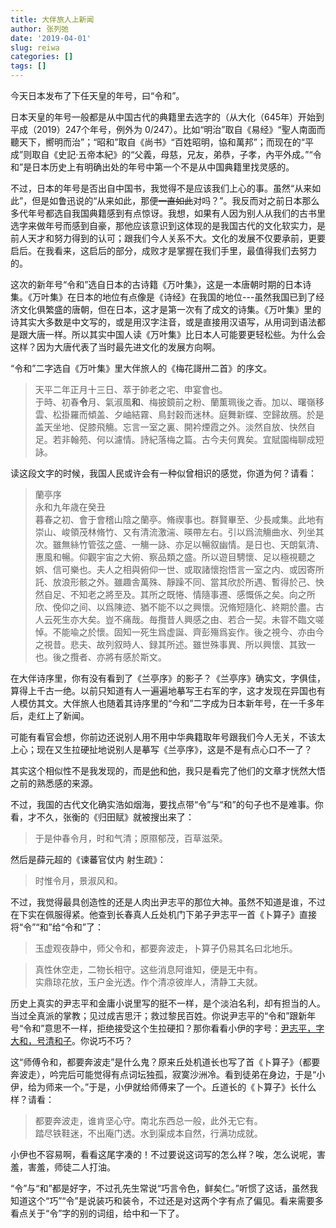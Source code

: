 ```yaml
---
title: 大伴旅人上新闻
author: 张列弛
date: '2019-04-01'
slug: reiwa
categories: []
tags: []
---
```

今天日本发布了下任天皇的年号，曰“令和”。  

日本天皇的年号一般都是从中国古代的典籍里去选字的（从大化（645年）开始到平成（2019）247个年号，例外为 0/247）。比如“明治”取自《易经》“聖人南面而聽天下，嚮明而治”；“昭和”取自《尚书》“百姓昭明，協和萬邦”；而现在的“平成”则取自《史記·五帝本紀》的“父義，母慈，兄友，弟恭，子孝，內平外成。”“令和”是日本历史上有明确出处的年号中第一个不是从中国典籍里找灵感的。  

不过，日本的年号是否出自中国书，我觉得不是应该我们上心的事。虽然“从来如此”，但是如鲁迅说的“从来如此，那便~~一直如此~~对吗？”。我反而对之前日本那么多代年号都选自我国典籍感到有点惊讶。我想，如果有人因为别人从我们的古书里选字来做年号而感到自豪，那他应该意识到这体现的是我国古代的文化软实力，是前人天才和努力得到的认可；跟我们今人关系不大。文化的发展不仅要承前，更要启后。在我看来，这启后的部分，成败才是掌握在我们手里，最值得我们去努力的。   

这次的新年号“令和”选自日本的古诗籍《万叶集》，这是一本唐朝时期的日本诗集。《万叶集》在日本的地位有点像是《诗经》在我国的地位---虽然我国已到了经济文化俱繁盛的唐朝，但在日本，这才是第一次有了成文的诗集。《万叶集》里的诗其实大多数是中文写的，或是用汉字注音，或是直接用汉语写，从用词到语法都是跟大唐一样。所以其实中国人读《万叶集》比日本人可能要更轻松些。为什么会这样？因为大唐代表了当时最先进文化的发展方向啊。  

“令和”二字选自《万叶集》里大伴旅人的《梅花謌卅二首》的序文。  

> 天平二年正月十三日、萃于帥老之宅、申宴會也。  
于時、初春**令**月、氣淑風**和**、梅披鏡前之粉、蘭薫珮後之香。加以、曙嶺移雲、松掛羅而傾盖、夕岫結霧、鳥封穀而迷林。庭舞新蝶、空歸故鴈。於是盖天坐地、促膝飛觴。忘言一室之裏、開衿煙霞之外。淡然自放、快然自足。若非翰苑、何以濾情。詩紀落梅之篇。古今夫何異矣。宜賦園梅聊成短詠。  

读这段文字的时候，我国人民或许会有一种似曾相识的感觉，你道为何？请看：

> 蘭亭序　　　　　　　　 　　  
永和九年歳在癸丑  
暮春之初、會于會稽山陰之蘭亭。脩禊事也。群賢畢至、少長咸集。此地有崇山、峻領茂林脩竹、又有清流激湍、暎帶左右。引以爲流觴曲水、列坐其次。雖無絲竹管弦之盛、一觴一詠、亦足以暢叙幽情。是日也、天朗氣清、惠風和暢。仰觀宇宙之大俯、察品類之盛。所以遊目騁懷、足以極視聽之娯、信可樂也。夫人之相與俯仰一世、或取諸懷抱悟言一室之内、或因寄所託、放浪形骸之外。雖趣舎萬殊、靜躁不同、當其欣於所遇、暫得於己、怏然自足、不知老之將至及。其所之既惓、情隨事遷、感慨係之矣。向之所欣、俛仰之间、以爲陳迹、猶不能不以之興懷。況脩短隨化、終期於盡。古人云死生亦大矣。豈不痛哉。毎攬昔人興感之由、若合一契。未甞不臨文嗟悼。不能喩之於懷。固知一死生爲虚誕、齊彭殤爲妄作。後之視今、亦由今之視昔。悲夫、故列叙時人、録其所述。雖世殊事異、所以興懷、其致一也。後之攬者、亦將有感於斯文。  

在大伴诗序里，你有没有看到了《兰亭序》的影子？《兰亭序》确实文，字俱佳，算得上千古一绝。以前只知道有人一遍遍地摹写王右军的字，这才发现在异国也有人模仿其文。大伴旅人也随着其诗序里的“今和”二字成为日本新年号，在一千多年后，走红上了新闻。  

可能有看官会想，你前边还说别人用不用中华典籍取年号跟我们今人无关，不该太上心；现在又生拉硬扯地说别人是摹写《兰亭序》，这是不是有点心口不一了？  

其实这个相似性不是我发现的，而是[他](https://blog.goo.ne.jp/taketorinooyaji/e/cb4212aeac2591afaf82ee34ed5e0a60)和[他](https://blog.goo.ne.jp/kato-takanori2015/e/761d258c6a219d0ec834fae6090d3e51)，我只是看完了他们的文章才恍然大悟之前的熟悉感的来源。  

不过，我国的古代文化确实浩如烟海，要找点带“令”与“和”的句子也不是难事。你看，才不久，张衡的《归田赋》就被搜出来了：  

>于是仲春令月，时和气清；原隰郁茂，百草滋荣。

然后是薛元超的《谏蕃官仗内 射生疏》：

>时惟令月，景淑风和。

不过，我觉得最具创造性的还是人肉出尹志平的那位大神。虽然不知道是谁，不过在下实在佩服得紧。他查到长春真人丘处机门下弟子尹志平一首《卜算子》直接将“令”“和”给“令和”了：

> 玉虚观夜静中，师父令和，都要奔波走，卜算子仍易其名曰北地乐。

> 真性休空走，二物长相守。这些消息阿谁知，便是无中有。  
实鼎琼花放，玉户金光透。作个清凉彼岸人，清静工夫就。  

历史上真实的尹志平和金庸小说里写的挺不一样，是个淡泊名利，却有担当的人。当过全真派的掌教；见过成吉思汗；救过黎民百姓。你说尹志平的“令和”跟新年号“令和”意思不一样，拒绝接受这个生拉硬扣？那你看看小伊的字号：[尹志平，字大和，号清和子](https://zh.wikipedia.org/wiki/%E5%B0%B9%E5%BF%97%E5%B9%B3)。你说巧不巧？  

这“师傅令和，都要奔波走”是什么鬼？原来丘处机道长也写了首《卜算子》（都要奔波走），吟完后可能觉得有点词坛独孤，寂寞沙洲冷。看到徒弟在身边，于是“小伊，给为师来一个。”于是，小伊就给师傅来了一个。丘道长的《卜算子》长什么样？请看： 

>都要奔波走，谁肯坚心守。南北东西总一般，此外无它有。    
踏尽铁鞋迷，不出庵门透。水到渠成本自然，行满功成就。

小伊也不容易啊，看看这尾字凑的！不过要说这词写的怎么样？唉，怎么说呢，害羞，害羞，师徒二人打油。   

“令”与“和”都是好字，不过孔先生常说“巧言令色，鲜矣仁。”听惯了这话，虽然我知道这个“巧”“令”是说装巧和装令，不过还是对这两个字有点了偏见。看来需要多看点关于“令”字的别的词组，给中和一下了。

